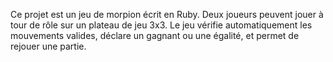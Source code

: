 Ce projet est un jeu de morpion écrit en Ruby. Deux joueurs peuvent jouer à tour de rôle sur un plateau de jeu 3x3. Le jeu vérifie automatiquement les mouvements valides, déclare un gagnant ou une égalité, et permet de rejouer une partie.